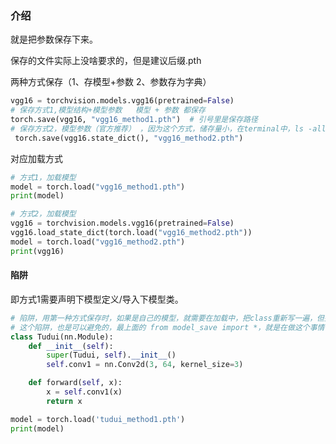 ### 介绍

就是把参数保存下来。

保存的文件实际上没啥要求的，但是建议后缀.pth

两种方式保存（1、存模型+参数 2、参数存为字典）

```python
vgg16 = torchvision.models.vgg16(pretrained=False)
# 保存方式1,模型结构+模型参数   模型 + 参数 都保存
torch.save(vgg16, "vgg16_method1.pth")  # 引号里是保存路径
# 保存方式2，模型参数（官方推荐） ，因为这个方式，储存量小，在terminal中，ls -all可以查看
 torch.save(vgg16.state_dict(), "vgg16_method2.pth")

```

对应加载方式

```python
# 方式1，加载模型
model = torch.load("vgg16_method1.pth")
print(model)

# 方式2，加载模型
vgg16 = torchvision.models.vgg16(pretrained=False)
vgg16.load_state_dict(torch.load("vgg16_method2.pth"))
model = torch.load("vgg16_method2.pth")
print(vgg16)
```

#### 陷阱

即方式1需要声明下模型定义/导入下模型类。

```python
# 陷阱，用第一种方式保存时，如果是自己的模型，就需要在加载中，把class重新写一遍，但并不需要实例化，即可
# 这个陷阱，也是可以避免的，最上面的 from model_save import *，就是在做这个事情，避免出现错误
class Tudui(nn.Module):
    def __init__(self):
        super(Tudui, self).__init__()
        self.conv1 = nn.Conv2d(3, 64, kernel_size=3)

    def forward(self, x):
        x = self.conv1(x)
        return x

model = torch.load('tudui_method1.pth')
print(model)


```

